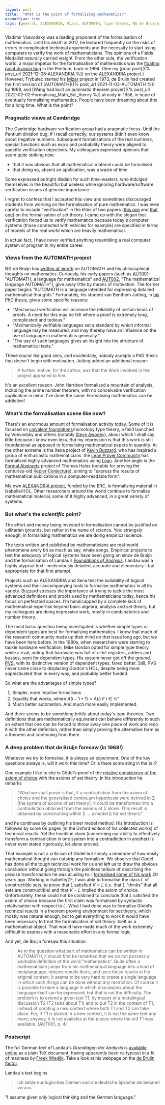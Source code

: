 ```yaml
---
layout: post
title:  "What is the point of formalising mathematics?"
usemathjax: true 
tags: [general, ALEXANDRIA, Mizar, AUTOMATH, type theory, NG de Bruijn, MJC Gordon]
---
```


Vladimir Voevodsky was a leading proponent of the formalisation of mathematics. Until his death in 2017, he lectured frequently on the risks of errors in complicated technical arguments and the necessity to start using computers to verify the work of mathematicians. The opinions of a Fields Medallist naturally carried weight.
From the other side, the verification world, a major impetus for the formalisation of mathematics was the [floating point division bug](https://en.wikipedia.org/wiki/Pentium_FDIV_bug) in the Pentium, back in 1994.
(See my [prior post]({% post_url 2021-12-08-ALEXANDRIA %}) on the ALEXANDRIA project.)
However, Trybulec started his [Mizar](http://mizar.org) project in 1973,
de Bruijn had created the first version of [AUTOMATH]({% post_url 2021-11-03-AUTOMATH %}) by 1968, 
and [Wang had built an automatic theorem prover]({% post_url 2022-02-02-Formalising_Math_Set_theory %}) already in 1958, in hope of eventually formalising mathematics.
People have been dreaming about this for a long time.
What is the point?

### Pragmatic views at Cambridge

The Cambridge hardware verification group had a pragmatic focus. Until the Pentium division bug, if I recall correctly, our systems didn't even know about negative numbers.
Subsequent formalisations of the real numbers, special functions such as $\exp x$ and probability theory were aligned to specific verification objectives.
My colleagues expressed opinions that seem quite striking now: 

* that it was obvious that all mathematical material could be formalised 
* that doing so, absent an application, was a waste of time

Some expressed outright disdain for such time-wasters, who indulged themselves in the beautiful but useless while ignoring hardware/software verification issues of genuine importance.

I regret to confess that I accepted this view and sometimes discouraged students from working on the formalisation of pure mathematics.
I was even careful to include "verification" in the titles of two papers
([this one](https://rdcu.be/bRiRv) and [that one](https://rdcu.be/bRiRA))
on the formalisation of set theory.
I came up with the slogan that verification forced us to verify mathematics because today's computer systems (those connected with vehicles for example) are specified in terms of models of the real world which are heavily mathematical.

In actual fact, I have never verified anything resembling a real computer system or program in my entire career.

### Views from the AUTOMATH project

NG de Bruijn has [written at length](https://www.win.tue.nl/automath/) on AUTOMATH and his philosophical thoughts on mathematics. Curiously, his early papers (such as [AUT001](https://www.win.tue.nl/automath/archive/webversion/aut001/aut001.html): "AUTOMATH, a language for mathematics"
and [AUT002](https://www.win.tue.nl/automath/archive/webversion/aut002/aut002.html), "The mathematical language AUTOMATH"), give away little by means of motivation.
The former paper begins "AUTOMATH is a language intended for expressing detailed mathematical thoughts." Fortunately, his student van Benthem Jutting, in [his PhD thesis](https://pure.tue.nl/ws/files/1710991/23183.pdf), gives some specific reasons:

* "Mechanical verification will increase the reliability of certain kinds of proofs. A need for this may be felt where a proof is extremely long, complicated and tedious."
* "Mechanically verifiable languages set a standard by which informal language may be measured, and may thereby have an influence on the use of language in mathematics generally."
* "The use of such languages gives an insight into the structure of mathematical texts."

These sound like good aims, and incidentally, nobody accepts a PhD thesis that doesn't begin with motivation. Jutting added an additional reason:

> A further motive, for the author, was that the Work involved in the project appealed to him.

It's an excellent reason. John Harrison formalised a mountain of analysis, including the prime number theorem, with no conceivable verification application in mind.
I've done the same.
Formalising mathematics can be addictive!

### What's the formalisation scene like now?

There's an enormous amount of formalisation activity today. Some of it is focused on [univalent foundations](https://ncatlab.org/nlab/show/univalent+foundations+for+mathematics)/homotopy type theory, a field launched by Voevodsky and others (notably [Steve Awodey](https://awodey.github.io)),
about which I shall say little because I know even less.
But my impression is that this work is still foundational as opposed to formalising mathematical papers in quantity.
At the other extreme is the Xena project of
[Kevin Buzzard](https://xenaproject.wordpress.com), 
who has inspired a group of enthusiastic mathematicians:
the [Lean Prover Community](https://leanprover-community.github.io)
has formalised highly advanced mathematics using [Lean](https://leanprover.github.io).
Another angle is the [Formal Abstracts](https://formalabstracts.github.io) project of Thomas Hales (notable for proving the centuries-old [Kepler Conjecture](https://doi.org/10.1017/fmp.2017.1)), aiming to "express the results of mathematical publications in a computer-readable form".

My own [ALEXANDRIA project](https://www.cl.cam.ac.uk/~lp15/Grants/Alexandria/), funded by the ERC, is formalising material in Isabelle/HOL.
Other researchers around the world continue to formalise mathematical material, some of it highly advanced, in a great variety of systems.

### But what's the *scientific* point?

The effort and money being invested in formalisation cannot be justified on utilitarian grounds, but rather in the name of science.
Yes: strangely enough, in formalising mathematics we are doing empirical science.

The texts written and published by mathematicians are real-world phenomena every bit as much as say, whale songs. Empirical projects to test the adequacy of logical systems have been going on since de Bruijn and the formalisation of Landau’s *[Foundations of Analysis](http://homepages.math.uic.edu/~kauffman/Landau.pdf)*. Landau was a highly atypical text—meticulously detailed, accurate and elementary—but appropriate for that first attempt.

Projects such as ALEXANDRIA and Xena test the suitability of logical systems and their accompanying tools to formalise mathematics in all its variety. Buzzard stresses the importance of trying to tackle the most advanced definitions and proofs used by mathematicians today, hence his focus on perfectoid spaces. I’m handicapped by a complete lack of mathematical expertise beyond basic algebra, analysis and set theory, but my colleagues are doing impressive work, mostly in combinatorics and number theory. 

The most basic question being investigated is whether simple types or dependent types are best for formalising mathematics.
I know that much of the research community made up their mind on that issue long ago, but we have been here before.
In the 1980s, when researchers were starting to tackle hardware verification,
Mike Gordon opted for simple type theory while a rival, noting that hardware was full of $n$-bit registers, adders and busses, went for dependent types.
His system never got off the ground.
[PVS](https://pvs.csl.sri.com), with its distinctive version of dependent types, fared better.
Still, PVS never came close to displacing Gordon's HOL, despite being more sophisticated than in every way, and probably better funded.

So what are the advantages of simple types?

1. Simpler, more intuitive formalisms
2. Equality that works, where $A(i-1+1)=A(i)$ if $i\in\mathbb{N}^{+}$
3. Much better automation. And much more easily implemented.

And there seems to be something brittle about today's type theories.
Two definitions that are mathematically equivalent can behave differently to such an extent
that one can be forced to throw away one piece of work and redo it with the other definition, rather than simply proving the alternative form as a theorem and continuing from there.

### A deep problem that de Bruijn foresaw (in 1968!)

Whatever we try to formalise, it is always an experiment. One of the key questions always is, will it work this time? Or is there some sting in the tail?

One example I like to cite is Gödel’s proof of the [relative consistency of the axiom of choice](https://www.pnas.org/doi/pdf/10.1073/pnas.24.12.556) with the axioms of set theory. In his introduction he remarks 

> “What we shall prove is that, if a contradiction from the axiom of choice and the generalised continuum hypothesis were derived in Σ [the system of axioms of set theory], it could be transformed into a contradiction obtained from the axioms of Σ alone. This result is obtained by constructing within Σ …  a model Δ for set theory” 

and he continues by outlining his inner model method. His introduction is followed by some 66 pages (in the Oxford edition of his collected works) of technical results. Yet the headline claim (concerning our ability to effectively transform a contradiction in one system into a contradiction in another) is never even stated rigorously, let alone proved. 

That example is not a criticism of Gödel but simply a reminder of how easily mathematical thought can outstrip any formalism. We observe that Gödel has done all the tough technical work for us and left us to draw the obvious conclusion without going through the pointless tedium of describing the precise transformation he was alluding to. I [formalised some of his work](https://doi.org/10.1112/S1461157000000449) 20 years ago.
Working in Isabelle/ZF, I was able to formalise the class $L$ of constructible sets, to prove that $L$ satisfied $V=L$ (i.e. that $L$ "thinks" that all sets are constructible) and that $V=L$ implied the axiom of choice. Unfortunately, these could not be combined to conclude that $L$ satisfied the axiom of choice because the first claim was formalised by syntactic relativisation with respect to $L$. What I had done was to formalise Gödel’s technical results in a theorem proving environment for set theory, which mostly was natural enough, but to get everything to work it would have been necessary to treat the formalisation of set theory itself as a mathematical object. That would have made much of the work extremely difficult to express with a reasonable effort in any formal logic.

And yet, de Bruijn foresaw this situation:

> As to the question what part of mathematics can be written in AUTOMATH,
> it should first be remarked that we do not possess a workable definition of
> the word "mathematics". 
> Quite often a mathematician jumps from his mathematical language into a kind of metalanguage, obtains results there, and uses these
> results in his original context. It seems to be very hard to create a single
> language in which such things can be done without any restriction. Of course
> it is possible to have a language in which discussions about the language itself can be expressed, but that is not the difficulty. 
> The problem is to extend a given text T1, by means of a metalingual discussion T2
> (T2 talks about T1) and to put T2 in the context of T1, 
> instead of creating a new context where
> both T1 and T2 can take place. For, if T1 is placed in a new context, it is
> not the same text any more; anyway, it is not available at the places where
> the old T1 was available.
(AUT001, p. 4)

### Postscript

The full German text of Landau's *Grundlagen der Analysis* is [available online](https://www.cs.ru.nl/~freek/factor/grundlagen.tex.gz) as a plain TeX document, having apparently been re-typeset in a fit of madness by [Freek Wiedijk](https://www.cs.ru.nl/~freek/).
Take a look at his webpage on the [de Bruijn factor](https://www.cs.ru.nl/~freek/factor/).

Landau's text begins

> Ich setze nur logisches Denken und die deutsche Sprache als bekannt voraus.

"I assume given only logical thinking and the German language."
